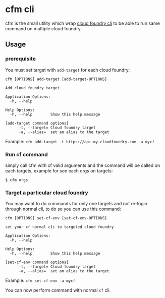 # cfm cli

cfm is the small utility which wrap [cloud foundry cli](https://github.com/cloudfoundry/cli) to be able to run same command on 
multiple cloud foundry.

## Usage

### prerequisite

You must set target with `add-target` for each cloud foundry:

```
cfm [OPTIONS] add-target [add-target-OPTIONS]

Add cloud foundry target

Application Options:
  -h, --help

Help Options:
  -h, --help        Show this help message

[add-target command options]
      -t, --target= Cloud foundry target
      -a, --alias=  set an alias to the target
```

Example: `cfm add-target -t https://api.my.cloudfoundry.com -a mycf`

### Run cf command

simply call cfm with cf valid arguments and the command will be called on each targets, example for see each orgs on targets:

```
$ cfm orgs
```

### Target a particular cloud foundry

You may want to do commands for only one targets and not re-login through normal cli, to do so you can use this command:


```
cfm [OPTIONS] set-cf-env [set-cf-env-OPTIONS]

set your cf normal cli to targeted cloud foundry

Application Options:
  -h, --help

Help Options:
  -h, --help        Show this help message

[set-cf-env command options]
      -t, --target= Cloud foundry target
      -a, --alias=  set an alias to the target
```

Example: `cfm set-cf-env -a mycf`

You can now perform command with normal `cf` cli.